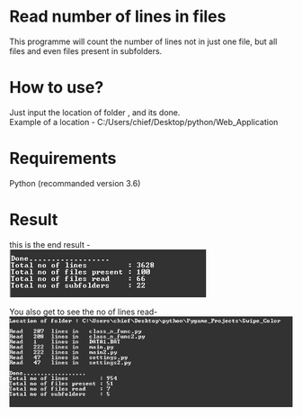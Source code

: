 # Read number of lines in files

This programme will count the number of lines not in just one file, but all files and even files present in subfolders.


# How to use?

Just input the location of folder , and its done.  
Example of a location - C:/Users/chief/Desktop/python/Web_Application


# Requirements

Python (recommanded version 3.6)

# Result

this is the end result -  
![Preview](preview.jpg)

You also get to see the no of lines read-
![Preview](preview2.jpg)
